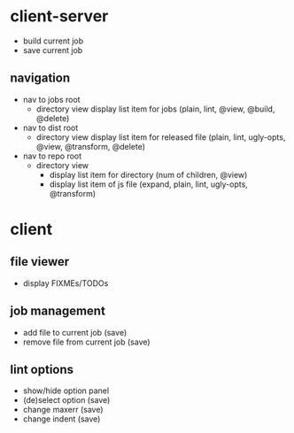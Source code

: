 # client-server
- build current job
- save current job

## navigation
- nav to jobs root
	- directory view
		display list item for jobs (plain, lint, @view, @build, @delete)
- nav to dist root
	- directory view
		display list item for released file (plain, lint, ugly-opts, @view, @transform, @delete)
- nav to repo root
	- directory view
		- display list item for directory (num of children, @view)
		- display list item of js file (expand, plain, lint, ugly-opts, @transform)

# client

## file viewer
- display FIXMEs/TODOs

## job management
- add file to current job (save)
- remove file from current job (save)

## lint options
- show/hide option panel
- (de)select option (save)
- change maxerr (save)
- change indent (save)

